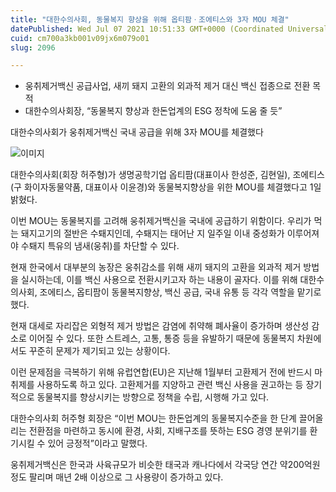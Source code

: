```yaml
---
title: "대한수의사회, 동물복지 향상을 위해 옵티팜ㆍ조에티스와 3자 MOU 체결"
datePublished: Wed Jul 07 2021 10:51:33 GMT+0000 (Coordinated Universal Time)
cuid: cm700a3kb001v09jx6m079o01
slug: 2096

---
```



- 웅취제거백신 공급사업, 새끼 돼지 고환의 외과적 제거 대신 백신 접종으로 전환 목적
- 대한수의사회장, “동물복지 향상과 한돈업계의 ESG 정착에 도움 줄 듯”

대한수의사회가 웅취제거백신 국내 공급을 위해 3자 MOU를 체결했다

![이미지](https://cdn.hashnode.com/res/hashnode/image/upload/v1739249556418/c2155df7-d567-4f53-a614-c3b6b22b88cc.jpeg)

대한수의사회(회장 허주형)가 생명공학기업 옵티팜(대표이사 한성준, 김현일), 조에티스(구 화이자동물약품, 대표이사 이윤경)와 동물복지향상을 위한 MOU를 체결했다고 1일 밝혔다.

이번 MOU는 동물복지를 고려해 웅취제거백신을 국내에 공급하기 위함이다. 우리가 먹는 돼지고기의 절반은 수퇘지인데, 수퇘지는 태어난 지 일주일 이내 중성화가 이루어져야 수퇘지 특유의 냄새(웅취)를 차단할 수 있다.

현재 한국에서 대부분의 농장은 웅취감소를 위해 새끼 돼지의 고환을 외과적 제거 방법을 실시하는데, 이를 백신 사용으로 전환시키고자 하는 내용이 골자다. 이를 위해 대한수의사회, 조에티스, 옵티팜이 동물복지향상, 백신 공급, 국내 유통 등 각각 역할을 맡기로 했다.

현재 대세로 자리잡은 외형적 제거 방법은 감염에 취약해 폐사율이 증가하며 생산성 감소로 이어질 수 있다. 또한 스트레스, 고통, 통증 등을 유발하기 때문에 동물복지 차원에서도 꾸준히 문제가 제기되고 있는 상황이다.

이런 문제점을 극복하기 위해 유럽연합(EU)은 지난해 1월부터 고환제거 전에 반드시 마취제를 사용하도록 하고 있다. 고환제거를 지양하고 관련 백신 사용을 권고하는 등 장기적으로 동물복지를 향상시키는 방향으로 정책을 수립, 시행해 가고 있다.

대한수의사회 허주형 회장은 “이번 MOU는 한돈업계의 동물복지수준을 한 단계 끌어올리는 전환점을 마련하고 동시에 환경, 사회, 지배구조를 뜻하는 ESG 경영 분위기를 환기시킬 수 있어 긍정적”이라고 말했다.

웅취제거백신은 한국과 사육규모가 비슷한 태국과 캐나다에서 각국당 연간 약200억원 정도 팔리며 매년 2배 이상으로 그 사용량이 증가하고 있다.